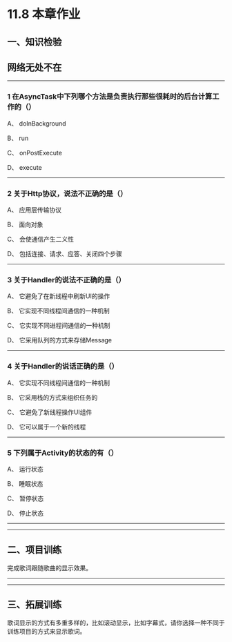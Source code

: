 # 11.8 本章作业

## 一、知识检验

> 
## 网络无处不在

----

### 1 在AsyncTask中下列哪个方法是负责执行那些很耗时的后台计算工作的（）

A、 doInBackground

B、 run

C、 onPostExecute

D、 execute

----

### 2 关于Http协议，说法不正确的是（）

A、 应用层传输协议

B、 面向对象

C、 会使通信产生二义性

D、 包括连接、请求、应答、关闭四个步骤

----

### 3 关于Handler的说法不正确的是（）

A、 它避免了在新线程中刷新UI的操作

B、 它实现不同线程间通信的一种机制

C、 它实现不同进程间通信的一种机制

D、 它采用队列的方式来存储Message

----

### 4 关于Handler的说话正确的是（）

A、 它实现不同线程间通信的一种机制

B、 它采用栈的方式来组织任务的

C、 它避免了新线程操作UI组件

D、 它可以属于一个新的线程

----

### 5 下列属于Activity的状态的有（）

A、 运行状态

B、 睡眠状态

C、 暂停状态

D、 停止状态

----

----

## 二、项目训练

完成歌词跟随歌曲的显示效果。

----

----

## 三、拓展训练

歌词显示的方式有多重多样的，比如滚动显示，比如字幕式，请你选择一种不同于训练项目的方式来显示歌词。